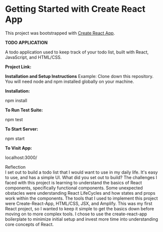 # Getting Started with Create React App

This project was bootstrapped with [Create React App](https://github.com/facebook/create-react-app).

**TODO APPLICATION**

A todo application used to keep track of your todo list, built with React, JavaScript, and HTML/CSS.

**Project Link:**


**Installation and Setup Instructions**
Example:
Clone down this repository. You will need node and npm installed globally on your machine.

**Installation:**

npm install

**To Run Test Suite:**

npm test

**To Start Server:**

npm start

**To Visit App:**

localhost:3000/

Reflection  
I set out to build a todo list that I would want to use in my daily life. It's easy to use, and has a simple UI.
What did you set out to build?
The challenges I faced with this project is learning to understand the basics of React components, specifically functional components.
Some unexpected obstacles were understanding React LifeCycles and how states and props work within the components.
The tools that I used to implement this project were Create-React-App, HTML/CSS, JSX, and Amplify. This was my first React project, so I wanted to keep it simple to get 
the basics down before moving on to more complex tools.
I chose to use the create-react-app boilerplate to minimize initial setup and invest more time into understanding core concepts of React.
